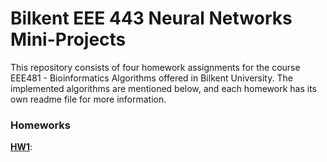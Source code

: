 # Bilkent EEE 443 Neural Networks Mini-Projects

This repository consists of four homework assignments for the course EEE481 - Bioinformatics Algorithms offered in Bilkent University. The implemented algorithms are mentioned below, and each homework has its own readme file for more information.

### Homeworks

 [**HW1**](HW1/README.md):
 
 
